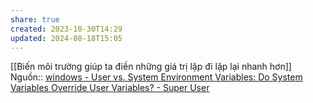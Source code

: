 ```yaml
---
share: true
created: 2023-10-30T14:29
updated: 2024-08-18T15:05
---
```

[[Biến môi trường giúp ta điền những giá trị lặp đi lặp lại nhanh hơn]]
Nguồn:: [windows - User vs. System Environment Variables: Do System Variables Override User Variables? - Super User](https://superuser.com/a/878382/301042)